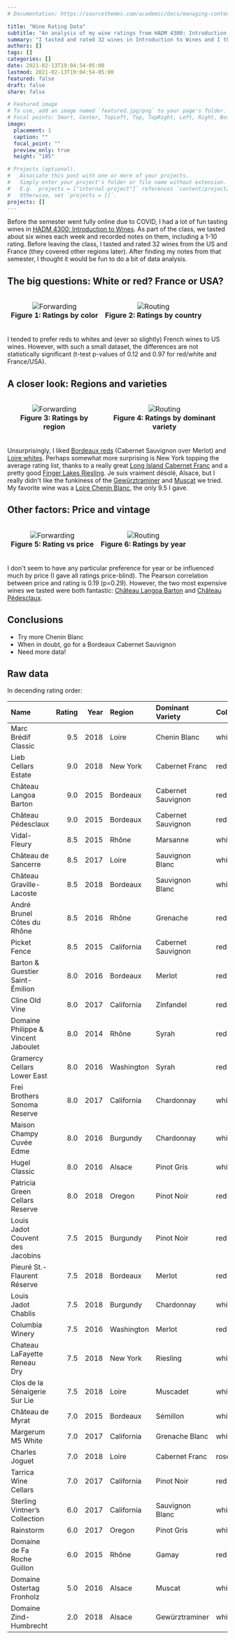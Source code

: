 ```yaml
---
# Documentation: https://sourcethemes.com/academic/docs/managing-content/

title: "Wine Rating Data"
subtitle: "An analysis of my wine ratings from HADM 4300: Introduction to Wines."
summary: "I tasted and rated 32 wines in Introduction to Wines and I thought the data would be fun to explore. Do I like reds more than whites? French wines more than US wines? Does price correlate with my wine preference?"
authors: []
tags: []
categories: []
date: 2021-02-13T19:04:54-05:00
lastmod: 2021-02-13T19:04:54-05:00
featured: false
draft: false
share: false

# Featured image
# To use, add an image named `featured.jpg/png` to your page's folder.
# Focal points: Smart, Center, TopLeft, Top, TopRight, Left, Right, BottomLeft, Bottom, BottomRight.
image:
  placement: 1
  caption: ""
  focal_point: ""
  preview_only: true
  height: "185"

# Projects (optional).
#   Associate this post with one or more of your projects.
#   Simply enter your project's folder or file name without extension.
#   E.g. `projects = ["internal-project"]` references `content/project/deep-learning/index.md`.
#   Otherwise, set `projects = []`.
projects: []
---
```


Before the semester went fully online due to COVID, I had a lot of fun tasting wines in [HADM 4300: Introduction to Wines](https://cornellsun.com/2019/10/10/inside-two-of-cornells-biggest-classes-wines-and-oceanography/). As part of the class, we tasted about six wines each week and recorded notes on them, including a 1-10 rating. Before leaving the class, I tasted and rated 32 wines from the US and France (they covered other regions later). After finding my notes from that semester, I thought it would be fun to do a bit of data analysis. 

## The big questions: White or red? France or USA?
<table>
<thead><tr>
<td> 
  <p align="center">
    <img alt="Forwarding" src="colors.png" >
    <br>
    <b>Figure 1: Ratings by color</b>
  </p> 
</td>
<td> 
  <p align="center">
    <img alt="Routing" src="country.png">
    <br>
    <b>Figure 2: Ratings by country</b>
  </p> 
</td>
</tr></thead></table>


I tended to prefer reds to whites and (ever so slightly) French wines to US wines. However, with such a small dataset, the differences are not statistically significant (t-test p-values of 0.12 and 0.97 for red/white and France/USA).



## A closer look: Regions and varieties
<table>
<thead><tr>
<td> 
  <p align="center">
    <img alt="Forwarding" src="location.png" >
    <br>
    <b>Figure 3: Ratings by region</b>
  </p> 
</td>
<td> 
  <p align="center">
    <img alt="Routing" src="variety.png">
    <br>
    <b>Figure 4: Ratings by dominant variety</b>
  </p> 
</td>
</tr></thead></table>

Unsurprisingly, I liked [Bordeaux reds](https://en.wikipedia.org/wiki/Château_Langoa-Barton) (Cabernet Sauvignon over Merlot) and [Loire whites](http://mmdusa.net/portfolio/marc-bredif). Perhaps somewhat more surprising is New York topping the average rating list, thanks to a really great [Long Island Cabernet Franc](https://liebcellars.com) and a pretty good [Finger Lakes Riesling](https://www.clrwine.com). Je suis vraiment désolé, Alsace, but I really didn't like the funkiness of the [Gewürztraminer](http://www.zindhumbrecht.fr/en/) and [Muscat](https://www.kermitlynch.com/our-wines/domaine-ostertag/) we tried. My favorite wine was a [Loire Chenin Blanc](http://mmdusa.net/portfolio/marc-bredif), the only 9.5 I gave.



## Other factors: Price and vintage


<table>
<thead><tr>
<td> 
  <p align="center">
    <img alt="Forwarding" src="price.png" >
    <br>
    <b>Figure 5: Rating vs price</b>
  </p> 
</td>
<td> 
  <p align="center">
    <img alt="Routing" src="year.png">
    <br>
    <b>Figure 6: Ratings by year</b>
  </p> 
</td>
</tr></thead></table>

I don't seem to have any particular preference for year or be influenced much by price (I gave all ratings price-blind). The Pearson correlation between price and rating is 0.19 (p=0.29).  However, the two most expensive wines we tasted were both fantastic: [Château Langoa Barton](https://en.wikipedia.org/wiki/Château_Langoa-Barton) and [Château Pédesclaux](https://en.wikipedia.org/wiki/Château_Pédesclaux).

## Conclusions
- Try more Chenin Blanc
- When in doubt, go for a Bordeaux Cabernet Sauvignon 
- Need more data!

## Raw data
In decending rating order:

| Name | Rating | Year | Region | Dominant Variety | Color | Price |
| :- |  -: |  -: |  :- |  :- |  :- |  -: | 
|                  Marc Brédif Classic  |   9.5 | 2018 |      Loire |       Chenin Blanc  | white  |   $22 |  
|                  Lieb Cellars Estate  |   9.0 | 2018 |   New York |     Cabernet Franc  |   red  |   $25 |
|                Château Langoa Barton  |   9.0 | 2015 |   Bordeaux | Cabernet Sauvignon  |   red  |   $80 |
|                   Château Pédesclaux  |   9.0 | 2015 |   Bordeaux | Cabernet Sauvignon  |   red  |   $70 |
|                         Vidal-Fleury  |   8.5 | 2015 |      Rhône |           Marsanne  | white  |   $35 |
|                  Château de Sancerre  |   8.5 | 2017 |      Loire |    Sauvignon Blanc  | white  |   $27 |
|             Château Graville-Lacoste  |   8.5 | 2018 |   Bordeaux |    Sauvignon Blanc  | white  |   $19 |
|          André Brunel Côtes du Rhône  |   8.5 | 2016 |      Rhône |           Grenache  |   red  |   $16 |
|                         Picket Fence  |   8.5 | 2015 | California | Cabernet Sauvignon  |   red  |   $21 |
|     Barton & Guestier  Saint-Émilion  |   8.0 | 2016 |   Bordeaux |             Merlot  |   red  |   $25 |
|                      Cline Old Vine   |   8.0 | 2017 | California |          Zinfandel  |   red  |   $10 |
|  Domaine Philippe & Vincent Jaboulet  |   8.0 | 2014 |      Rhône |              Syrah  |   red  |   $30 |
|          Gramercy Cellars Lower East  |   8.0 | 2016 | Washington |              Syrah  |   red  |   $25 |
|         Frei Brothers Sonoma Reserve  |   8.0 | 2017 | California |         Chardonnay  | white  |   $17 |
|             Maison Champy Cuvée Edme  |   8.0 | 2016 |   Burgundy |         Chardonnay  | white  |   $21 |
|                        Hugel Classic  |   8.0 | 2016 |     Alsace |         Pinot Gris  | white  |   $21 |
|       Patricia Green Cellars Reserve  |   8.0 | 2018 |     Oregon |         Pinot Noir  |   red  |   $29 |
|     Louis Jadot Couvent des Jacobins  |   7.5 | 2015 |   Burgundy |         Pinot Noir  |   red  |   $25 |
|          Pieuré St.-Flaurent Réserve  |   7.5 | 2018 |   Bordeaux |             Merlot  |   red  |   $11 |
|                  Louis Jadot Chablis  |   7.5 | 2018 |   Burgundy |         Chardonnay  | white  |   $25 |
|                      Columbia Winery  |   7.5 | 2016 | Washington |             Merlot  |   red  |   $14 |
|         Chateau LaFayette Reneau Dry  |   7.5 | 2018 |   New York |           Riesling  | white  |   $13 |
|        Clos de la Sénaigerie Sur Lie  |   7.5 | 2018 |      Loire |           Muscadet  | white  |   $12 |
|                     Château de Myrat  |   7.0 | 2015 |   Bordeaux |           Sémillon  | white  |   $45 |
|                    Margerum M5 White  |   7.0 | 2017 | California |     Grenache Blanc  | white  |   $22 |
|                       Charles Joguet  |   7.0 | 2018 |      Loire |     Cabernet Franc  |  rose  |   $22 |
|                 Tarrica Wine Cellars  |   7.0 | 2017 | California |         Pinot Noir  |   red  |   $14 |
|        Sterling Vintner’s Collection  |   6.0 | 2017 | California |    Sauvignon Blanc  | white  |   $12 |
|                            Rainstorm  |   6.0 | 2017 |     Oregon |         Pinot Gris  | white  |   $13 |
|          Domaine de Fa Roche Guillon  |   6.0 | 2015 |      Rhône |              Gamay  |   red  |   $35 |
|            Domaine Ostertag Fronholz  |   5.0 | 2016 |     Alsace |             Muscat  | white  |   $28 |
|               Domaine Zind-Humbrecht  |   2.0 | 2018 |     Alsace |     Gewürztraminer  | white  |   $27 |
